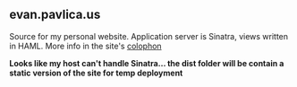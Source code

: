 ## evan.pavlica.us

Source for my personal website.
Application server is Sinatra, views written in HAML. More info in the site's [colophon](http://pavlica.us/about)

**Looks like my host can't handle Sinatra... the dist folder will be contain a static version of the site for temp deployment**
